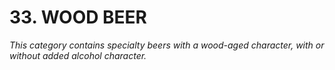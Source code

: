 # 33. WOOD BEER

_This category contains specialty beers with a wood-aged character, with or without added alcohol character._
